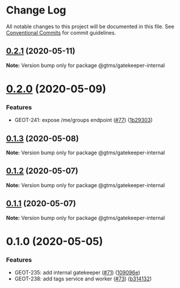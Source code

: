 # Change Log

All notable changes to this project will be documented in this file.
See [Conventional Commits](https://conventionalcommits.org) for commit guidelines.

## [0.2.1](https://github.com/mariusz-kabala/gtms-backend/compare/@gtms/gatekeeper-internal@0.2.0...@gtms/gatekeeper-internal@0.2.1) (2020-05-11)

**Note:** Version bump only for package @gtms/gatekeeper-internal





# [0.2.0](https://github.com/mariusz-kabala/gtms-backend/compare/@gtms/gatekeeper-internal@0.1.3...@gtms/gatekeeper-internal@0.2.0) (2020-05-09)


### Features

* GEOT-241: expose /me/groups endpoint ([#77](https://github.com/mariusz-kabala/gtms-backend/issues/77)) ([1b29303](https://github.com/mariusz-kabala/gtms-backend/commit/1b29303b24758cf7e06c1f4b40156d467f4602d8))





## [0.1.3](https://github.com/mariusz-kabala/gtms-backend/compare/@gtms/gatekeeper-internal@0.1.2...@gtms/gatekeeper-internal@0.1.3) (2020-05-08)

**Note:** Version bump only for package @gtms/gatekeeper-internal





## [0.1.2](https://github.com/mariusz-kabala/gtms-backend/compare/@gtms/gatekeeper-internal@0.1.1...@gtms/gatekeeper-internal@0.1.2) (2020-05-07)

**Note:** Version bump only for package @gtms/gatekeeper-internal





## [0.1.1](https://github.com/mariusz-kabala/gtms-backend/compare/@gtms/gatekeeper-internal@0.1.0...@gtms/gatekeeper-internal@0.1.1) (2020-05-07)

**Note:** Version bump only for package @gtms/gatekeeper-internal





# 0.1.0 (2020-05-05)


### Features

* GEOT-235: add internal gatekeeper ([#71](https://github.com/mariusz-kabala/gtms-backend/issues/71)) ([109096e](https://github.com/mariusz-kabala/gtms-backend/commit/109096e31e7bfa633dab1f0358a085e1922c4884))
* GEOT-238: add tags service and worker ([#73](https://github.com/mariusz-kabala/gtms-backend/issues/73)) ([b314132](https://github.com/mariusz-kabala/gtms-backend/commit/b314132f9f36eab82a7ccf077cf6a278cb3df633))
